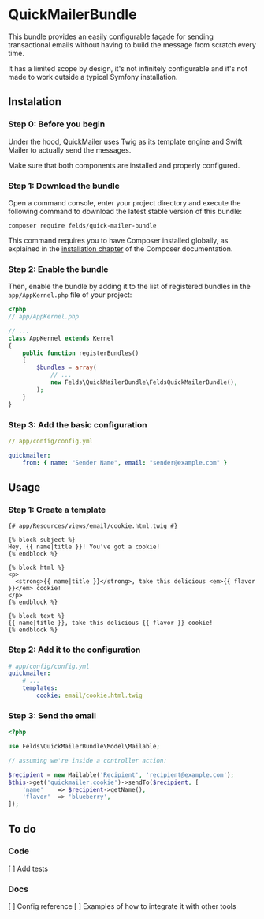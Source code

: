 QuickMailerBundle
=================

This bundle provides an easily configurable façade for sending transactional
emails without having to build the message from scratch every time.  

It has a limited scope by design, it's not infinitely configurable and it's not
made to work outside a typical Symfony installation.



## Instalation

### Step 0: Before you begin

Under the hood, QuickMailer uses Twig as its template engine and Swift Mailer
to actually send the messages.

Make sure that both components are installed and properly configured.


### Step 1: Download the bundle

Open a command console, enter your project directory and execute the
following command to download the latest stable version of this bundle:

```console
composer require felds/quick-mailer-bundle
```

This command requires you to have Composer installed globally, as explained
in the [installation chapter](https://getcomposer.org/doc/00-intro.md)
of the Composer documentation.


### Step 2: Enable the bundle

Then, enable the bundle by adding it to the list of registered bundles
in the `app/AppKernel.php` file of your project:

```php
<?php
// app/AppKernel.php

// ...
class AppKernel extends Kernel
{
    public function registerBundles()
    {
        $bundles = array(
            // ...
            new Felds\QuickMailerBundle\FeldsQuickMailerBundle(),
        );
    }
}
```

### Step 3: Add the basic configuration

```yaml
// app/config/config.yml

quickmailer:
    from: { name: "Sender Name", email: "sender@example.com" }
```


## Usage

### Step 1: Create a template

```twig
{# app/Resources/views/email/cookie.html.twig #}

{% block subject %}
Hey, {{ name|title }}! You've got a cookie!
{% endblock %}

{% block html %}
<p>
  <strong>{{ name|title }}</strong>, take this delicious <em>{{ flavor }}</em> cookie!
</p>
{% endblock %}

{% block text %}
{{ name|title }}, take this delicious {{ flavor }} cookie!
{% endblock %}
```

### Step 2: Add it to the configuration

```yaml
# app/config/config.yml
quickmailer:
    # ...
    templates:
        cookie: email/cookie.html.twig
```

### Step 3: Send the email

```php
<?php

use Felds\QuickMailerBundle\Model\Mailable;

// assuming we're inside a controller action:

$recipient = new Mailable('Recipient', 'recipient@example.com');
$this->get('quickmailer.cookie')->sendTo($recipient, [
    'name'    => $recipient->getName(),
    'flavor'  => 'blueberry',
]);
```


## To do

### Code

[ ] Add tests

### Docs

[ ] Config reference
[ ] Examples of how to integrate it with other tools
